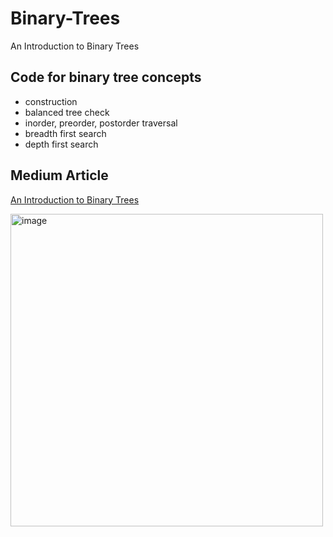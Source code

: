 # Binary-Trees
An Introduction to Binary Trees

## Code for binary tree concepts
- construction
- balanced tree check
- inorder, preorder, postorder traversal
- breadth first search
- depth first search

## Medium Article
[An Introduction to Binary Trees](https://medium.com/@karandahiya2000)

<img width="500" alt="image" src="https://user-images.githubusercontent.com/41240707/218276810-d15668a8-5910-46b1-aa56-8845d6e0ee4d.png">
